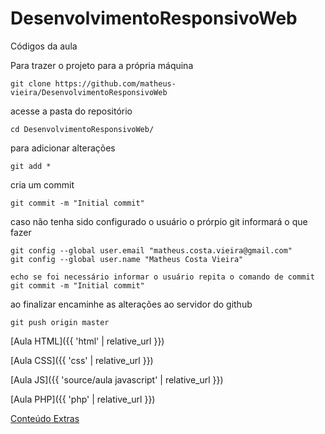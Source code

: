 # DesenvolvimentoResponsivoWeb
Códigos da aula

Para trazer o projeto para a própria máquina

```
git clone https://github.com/matheus-vieira/DesenvolvimentoResponsivoWeb
```

acesse a pasta do repositório
```
cd DesenvolvimentoResponsivoWeb/
```

para adicionar alterações

```
git add *
```

cria um commit

```
git commit -m "Initial commit"
```

caso não tenha sido configurado o usuário o prórpio git informará o que fazer

```
git config --global user.email "matheus.costa.vieira@gmail.com"
git config --global user.name "Matheus Costa Vieira"

echo se foi necessário informar o usuário repita o comando de commit
git commit -m "Initial commit"
```

ao finalizar encaminhe as alterações ao servidor do github
```
git push origin master
```

[Aula HTML]({{ 'html' | relative_url }})

[Aula CSS]({{ 'css' | relative_url }})

[Aula JS]({{ 'source/aula javascript' | relative_url }})

[Aula PHP]({{ 'php' | relative_url }})

[Conteúdo Extras](https://github.com/EbookFoundation/free-programming-books/blob/master/free-programming-books-pt_BR.md#javascript)
